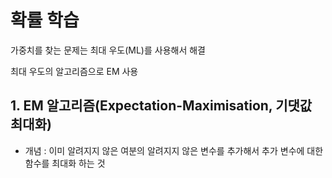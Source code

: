 # 확률 학습 

가중치를 찾는 문제는 최대 우도(ML)를 사용해서 해결 

최대 우도의 알고리즘으로 EM 사용 

## 1. EM 알고리즘(Expectation-Maximisation, 기댓값 최대화)

- 개념 : 이미 알려지지 않은 여분의 알려지지 않은 변수를 추가해서 추가 변수에 대한 함수를 최대화 하는 것 
